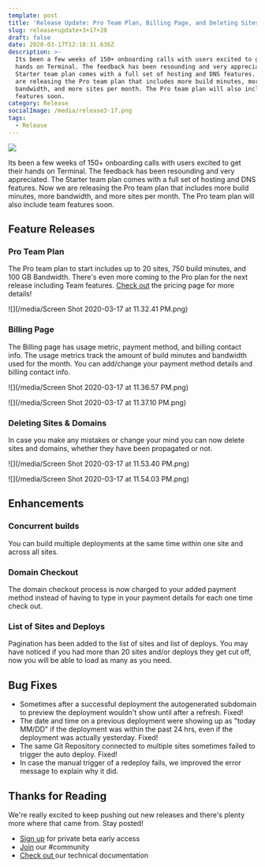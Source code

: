 ```yaml
---
template: post
title: 'Release Update: Pro Team Plan, Billing Page, and Deleting Sites & Domains'
slug: release+update+3+17+20
draft: false
date: 2020-03-17T12:18:31.636Z
description: >-
  Its been a few weeks of 150+ onboarding calls with users excited to get their
  hands on Terminal. The feedback has been resounding and very appreciated. The
  Starter team plan comes with a full set of hosting and DNS features. Now we
  are releasing the Pro team plan that includes more build minutes, more
  bandwidth, and more sites per month. The Pro team plan will also include team
  features soon.
category: Release
socialImage: /media/release3-17.png
tags:
  - Release
---
```

![](/media/release3-17.png)

Its been a few weeks of 150+ onboarding calls with users excited to get their hands on Terminal. The feedback has been resounding and very appreciated. The Starter team plan comes with a full set of hosting and DNS features. Now we are releasing the Pro team plan that includes more build minutes, more bandwidth, and more sites per month. The Pro team plan will also include team features soon.

## Feature Releases

### Pro Team Plan

The Pro team plan to start includes up to 20 sites, 750 build minutes, and 100 GB Bandwidth. There's even more coming to the Pro plan for the next release including Team features. [Check out](https://terminal.co/pricing) the pricing page for more details!

![](/media/Screen Shot 2020-03-17 at 11.32.41 PM.png)

### Billing Page

The Billing page has usage metric, payment method, and billing contact info. The usage metrics track the amount of build minutes and bandwidth used for the month. You can add/change your payment method details and billing contact info.

![](/media/Screen Shot 2020-03-17 at 11.36.57 PM.png)

![](/media/Screen Shot 2020-03-17 at 11.37.10 PM.png)

### Deleting Sites & Domains

In case you make any mistakes or change your mind you can now delete sites and domains, whether they have been propagated or not.

![](/media/Screen Shot 2020-03-17 at 11.53.40 PM.png)

![](/media/Screen Shot 2020-03-17 at 11.54.03 PM.png)

## Enhancements

### Concurrent builds

You can build multiple deployments at the same time within one site and across all sites.

### Domain Checkout

The domain checkout process is now charged to your added payment method instead of having to type in your payment details for each one time check out.

### List of Sites and Deploys

Pagination has been added to the list of sites and list of deploys. You may have noticed if you had more than 20 sites and/or deploys they get cut off, now you will be able to load as many as you need.

## Bug Fixes

* Sometimes after a successful deployment the autogenerated subdomain to preview the deployment wouldn't show until after a refresh. Fixed!
* The date and time on a previous deployment were showing up as "today MM/DD" if the deployment was within the past 24 hrs, even if the deployment was actually yesterday. Fixed!
* The same Git Repository connected to multiple sites sometimes failed to trigger the auto deploy. Fixed!         
* In case the manual trigger of a redeploy fails, we improved the error message to explain why it did.

## Thanks for Reading

We're really excited to keep pushing out new releases and there's plenty more where that came from. Stay posted!

* [Sign up](https://terminalbeta.typeform.com/to/kionHH) for private beta early access
* [Join](https://join.slack.com/t/terminal-public/shared_invite/zt-bxna7y1d-PbVdut4rgHt5jM6Zjg9g9A) our #community
* [Check out ](https://docs.terminal.co/)our technical documentation
